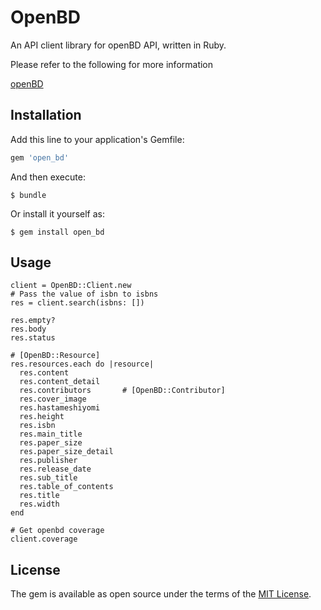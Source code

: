# OpenBD

An API client library for openBD API, written in Ruby.

Please refer to the following for more information

[openBD](https://openbd.jp/)

## Installation

Add this line to your application's Gemfile:

```ruby
gem 'open_bd'
```

And then execute:

    $ bundle

Or install it yourself as:

    $ gem install open_bd

## Usage

```
client = OpenBD::Client.new
# Pass the value of isbn to isbns
res = client.search(isbns: [])

res.empty?
res.body
res.status

# [OpenBD::Resource]
res.resources.each do |resource|
  res.content
  res.content_detail
  res.contributors       # [OpenBD::Contributor]
  res.cover_image
  res.hastameshiyomi
  res.height
  res.isbn
  res.main_title
  res.paper_size
  res.paper_size_detail
  res.publisher
  res.release_date
  res.sub_title
  res.table_of_contents
  res.title
  res.width
end

# Get openbd coverage
client.coverage
```

## License

The gem is available as open source under the terms of the [MIT License](http://opensource.org/licenses/MIT).
